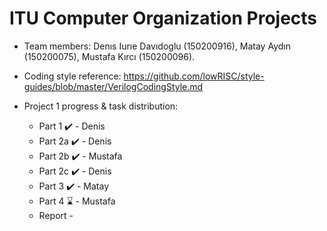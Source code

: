 # ITU Computer Organization Projects

* Team members: Denıs Iurıe Davıdoglu (150200916), Matay Aydın (150200075), Mustafa Kırcı (150200096).

* Coding style reference: https://github.com/lowRISC/style-guides/blob/master/VerilogCodingStyle.md

* Project 1 progress & task distribution:
  - Part 1 :heavy_check_mark: - Denis
  - Part 2a :heavy_check_mark: - Denis
  - Part 2b :heavy_check_mark: - Mustafa 
  - Part 2c :heavy_check_mark: - Denis
  - Part 3 :heavy_check_mark: - Matay
  - Part 4 :hourglass: - Mustafa
  - Report - 
